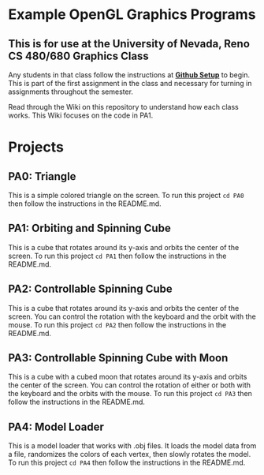 # Example OpenGL Graphics Programs
## This is for use at the University of Nevada, Reno CS 480/680 Graphics Class
Any students in that class follow the instructions at [**Github Setup**](https://github.com/HPC-Vis/computer-graphics/wiki/Github-Setup) to begin. This is part of the first assignment in the class and necessary for turning in assignments throughout the semester.

Read through the Wiki on this repository to understand how each class works. This Wiki focuses on the code in PA1.

# Projects

## PA0: Triangle
This is a simple colored triangle on the screen. To run this project ```cd PA0``` then follow the instructions in the README.md.

## PA1: Orbiting and Spinning Cube
This is a cube that rotates around its y-axis and orbits the center of the screen. To run this project ```cd PA1``` then follow the instructions in the README.md.

## PA2: Controllable Spinning Cube
This is a cube that rotates around its y-axis and orbits the center of the screen. You can control the rotation with the keyboard and the orbit with the mouse. To run this project ```cd PA2``` then follow the instructions in the README.md.

## PA3: Controllable Spinning Cube with Moon
This is a cube with a cubed moon that rotates around its y-axis and orbits the center of the screen. You can control the rotation of either or both with the keyboard and the orbits with the mouse. To run this project ```cd PA3``` then follow the instructions in the README.md.

## PA4: Model Loader
This is a model loader that works with .obj files. It loads the model data from a file, randomizes the colors of each vertex, then slowly rotates the model. To run this project ```cd PA4``` then follow the instructions in the README.md.




